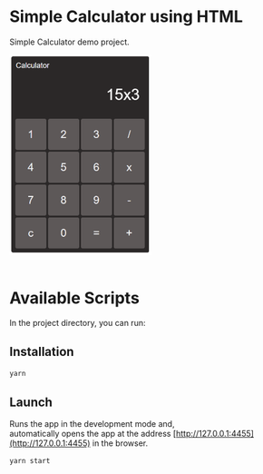 # Simple Calculator using HTML

Simple Calculator demo project.

<img title="a title" alt="Alt text" src="images/calculator.png" width="250px">
<br />
<br />

# Available Scripts

In the project directory, you can run:

## Installation

```cmd
yarn
```

## Launch

Runs the app in the development mode and, <br>
automatically opens the app at the address [http://127.0.0.1:4455](http://127.0.0.1:4455) in the browser.

```cmd
yarn start
```
